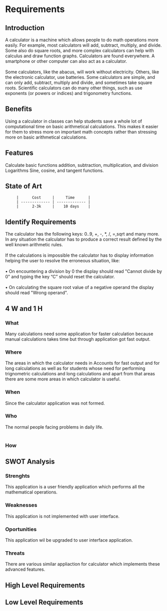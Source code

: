 <h1>Requirements </h1>
<h2>Introduction </h2>
A calculator is a machine which allows people to do math operations more easily. For example, most calculators will add, subtract, multiply, and divide. Some also do square roots, and more complex calculators can help with calculus and draw function graphs. Calculators are found everywhere. A smartphone or other computer can also act as a calculator.
<br></br>
Some calculators, like the abacus, will work without electricity. Others, like the electronic calculator, use batteries. Some calculators are simple, and can only add, subtract, multiply and divide, and sometimes take square roots. Scientific calculators can do many other things, such as use exponents (or powers or indices) and trigonometry functions.  
<h2>Benefits </h2>
Using a calculator in classes can help students save a whole lot of computational time on basic arithmetical calculations. This makes it easier for them to stress more on important math concepts rather than stressing more on basic arithmetical calculations.
<h2> Features </h2>
Calculate basic functions 
addition, subtraction, multiplication, and division
Logarithms
Sine, cosine, and tangent functions.
<h2> State of Art </h2>


         |      Cost     |     Time      |
         | ------------- | ------------- |
         |      2-3k     |    10 days    |


<h2> Identify Requirements </h2>
The calculator has the following keys: 0..9, +, -, *, /, =,sqrt and many more. 
In any situation the calculator has to produce a correct result defined by the well known
arithmetic rules. 
<br></br>
If the calculations is impossible the calculator has to display information helping
the user to resolve the erroneous situation, like:
<br></br>
• On encountering a division by 0 the display should read "Cannot divide by 0" and typing the
key “C” should reset the calculator.<br></br>
• On calculating the square root value of a negative operand the display should read "Wrong
operand".
<h2> 4 W and 1 H </h2>
<h3> What </h3>
Many calculations need some application for faster calculation because manual calculations takes time but through application got fast output.
<h3> Where </h3>
The areas in which the calculator needs in Accounts for fast output and for long calculations as well as for students whose need for performing trignometric calculations and long calculations and apart from that areas there are some more areas in which calculator is useful.
<h3> When </h3>
Since the calculator application was not formed.
<h3> Who </h3>
The normal people facing problems in daily life.
<br></br>
<h3> How</h3>

<h2> SWOT Analysis</h2>
<h3> Strenghts </h3>
   This application is a user friendly application which performs all the mathematical operations.
<h3> Weaknesses </h3>
   This application is not implemented with user interface.
<h3> Oportunities </h3>
   This application wil be upgraded to user interface application.
<h3> Threats </h3>
   There are various similar appliaction for calculator which implements these advanced features.
<h2> High Level Requirements</h2>
<h2>Low Level Requirements</h2>
